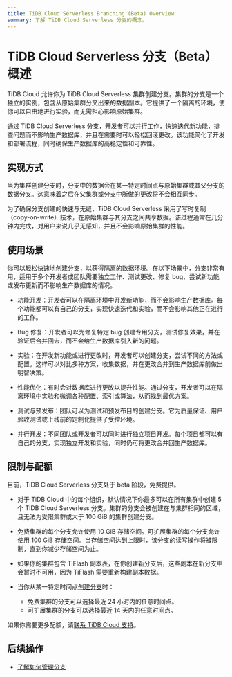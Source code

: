 ```yaml
---
title: TiDB Cloud Serverless Branching (Beta) Overview
summary: 了解 TiDB Cloud Serverless 分支的概念。
---
```


# TiDB Cloud Serverless 分支（Beta）概述

TiDB Cloud 允许你为 TiDB Cloud Serverless 集群创建分支。集群的分支是一个独立的实例，包含从原始集群分叉出来的数据副本。它提供了一个隔离的环境，使你可以自由地进行实验，而无需担心影响原始集群。

通过 TiDB Cloud Serverless 分支，开发者可以并行工作，快速迭代新功能，排查问题而不影响生产数据库，并且在需要时可以轻松回滚更改。该功能简化了开发和部署流程，同时确保生产数据库的高稳定性和可靠性。

## 实现方式

当为集群创建分支时，分支中的数据会在某一特定时间点与原始集群或其父分支的数据分叉。这意味着之后在父集群或分支中所做的更改将不会相互同步。

为了确保分支创建的快速与无缝，TiDB Cloud Serverless 采用了写时复制（copy-on-write）技术，在原始集群与其分支之间共享数据。该过程通常在几分钟内完成，对用户来说几乎无感知，并且不会影响原始集群的性能。

## 使用场景

你可以轻松快速地创建分支，以获得隔离的数据环境。在以下场景中，分支非常有用，适用于多个开发者或团队需要独立工作、测试更改、修复 bug、尝试新功能或发布更新而不影响生产数据库的情况。

- 功能开发：开发者可以在隔离环境中开发新功能，而不会影响生产数据库。每个功能都可以有自己的分支，实现快速迭代和实验，而不会影响其他正在进行的工作。

- Bug 修复：开发者可以为修复特定 bug 创建专用分支，测试修复效果，并在验证后合并回去，而不会给生产数据库引入新的问题。

- 实验：在开发新功能或进行更改时，开发者可以创建分支，尝试不同的方法或配置。这样可以对比多种方案，收集数据，并在更改合并到生产数据库前做出明智决策。

- 性能优化：有时会对数据库进行更改以提升性能。通过分支，开发者可以在隔离环境中实验和微调各种配置、索引或算法，从而找到最优方案。

- 测试与预发布：团队可以为测试和预发布目的创建分支。它为质量保证、用户验收测试或上线前的定制化提供了受控环境。

- 并行开发：不同团队或开发者可以同时进行独立项目开发。每个项目都可以有自己的分支，实现独立开发和实验，同时仍可将更改合并回生产数据库。

## 限制与配额

目前，TiDB Cloud Serverless 分支处于 beta 阶段，免费提供。

- 对于 TiDB Cloud 中的每个组织，默认情况下你最多可以在所有集群中创建 5 个 TiDB Cloud Serverless 分支。集群的分支会被创建在与集群相同的区域，且无法为受限集群或大于 100 GiB 的集群创建分支。

- 免费集群的每个分支允许使用 10 GiB 存储空间。可扩展集群的每个分支允许使用 100 GiB 存储空间。当存储空间达到上限时，该分支的读写操作将被限制，直到你减少存储空间为止。

- 如果你的集群包含 TiFlash 副本表，在你创建新分支后，这些副本在新分支中会暂时不可用，因为 TiFlash 需要重新构建副本数据。

- 当你从某一特定时间点[创建分支](/tidb-cloud/branch-manage.md#create-a-branch)时：

    - 免费集群的分支可以选择最近 24 小时内的任意时间点。
    - 可扩展集群的分支可以选择最近 14 天内的任意时间点。

如果你需要更多配额，请[联系 TiDB Cloud 支持](/tidb-cloud/tidb-cloud-support.md)。

## 后续操作

- [了解如何管理分支](/tidb-cloud/branch-manage.md)
